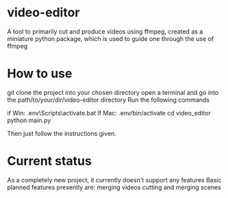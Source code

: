 # video-editor
A tool to primarily cut and produce videos using ffmpeg, created as a miniature python package, which is used to guide one through the use of ffmpeg

# How to use
git clone the project into your chosen directory
open a terminal and go into the path/to/your/dir/video-editor directory
Run the following commands

if Win: .env\Scripts\activate.bat
If Mac: .env/bin/activate
cd video_editor
python main.py

Then just follow the instructions given.

# Current status
As a completely new project, it currently doesn't support any features
Basic planned features presently are:
merging videos
cutting and merging scenes
